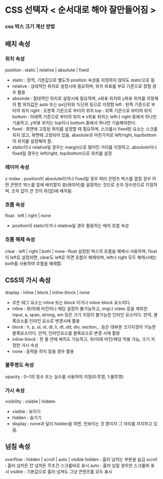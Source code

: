 # CSS 선택자 < 순서대로 해야 잘만들어짐 >
<style>
 {
    border:1px soild black;
    border-left:2px dashed red;
    border-style:double;
    border-left-color:green;
}

</style>
### css 박스 크기 계산 방법
<style>
box-sizing : content-box | padding-box | border-box

</style>

## 배치 속성
### 위치 속성
position : static | relative | absolute | fixed
- static : 정적, 기본값으로 별도의 position 속성을 지정하지 않아도 static으로 됨
- relative : 상대적인 위치로 설정시에 필요하며, 위치 좌표를 부모 기준으로 정할 경우 활용
- absolute : 절대적인 위치로 설정시에 필요하며, x좌표 위치와 y좌표 위치를 지정해야 함
    위치값은 auto 또는 px단위와 %단위 등으로 지정함
    left : 왼쪽 기준으로 부터의 위치
    right : 오른쪽 기준으로 부터의 위치
    top : 위쪽 기준으로 부터의 위치
    bottom : 아래쪽 기준으로 부터의 위치
    ※ x좌표 위치는 left나 right 중에서 하나만 기술하고, y좌표 위치는 top이나 bottom 중에서 하나만 기술해야한다.
- fixed : 화면에 고정된 위치를 설정할 때 필요하며, 스크롤시 fixed된 요소는 스크롤 되지 않고, 화면에 고정되어 있음.
    absolute과 마찬가지로 left/right, top/bottom의 위치를 설정해야 함.
- static이나 relative일 경우는 margin으로 떨어진 거리를 지정하고, absolute이나 fixed일 경우는 left/right, top/bottom으로 위치를 설정

### 레이어 속성
z-index : position이 absolute이거나 fixed일 경우 여러 콘텐츠 박스를 겹칠 경우 어떤 콘텐츠 박스를 앞에 배치할지 층(레이어)를 설정하는 것으로 숫자 정수만으로 지정하며, 
            숫자 값이 큰 것이 위(앞)에 배치됨.


### 흐름 속성
float : left | right | none
- position이 static이거나 relative일 경우 활용하는 배치 흐름 속성

### 흐름 해제 속성
clear : left | right | both | none
-float 설정된 박스의 흐름을 해제시 사용하며, float이 left로 설정되면, clear도 left로 하면 흐름이 해제되며, left나 right 모두 해제시에는 both를 사용하여 흐름을 해제함.

## CSS의 가시 속성
display : inline | block | inline-block | none
- 모든 태그 요소는 inline 또는 block 이거나 inline-block 요소이다.
- inline : 위/아래 마진이나 패딩 설정이 불가능하고, img나 video 등을 제외한 input, a, span, strong, em 등은 크기 지정이 불가능한 인라인 요소이다.
만약, 블록요소를 인라인 요소로 변경시에 활용
- block : h, p, ul, ol, dl, li, dt, dd, div, section,.. 등은 대부분 크기지정이 가능한 블록요소이다.
    만약, 인라인요소를 블록요소로 변경 시에 활용
- inline-block : 한 줄 안에 배치도 가능하고, 위/아래 마진/패딩 적용 가능, 크기 지정한 가시 속성
- none : 출력을 하지 않을 경우 활용

### 불투명도 속성
opacity : 0~1의 정수 또는 실수를 사용하여 지정(0:투명, 1:불투명)

### 가시 속성
visibility : visible | hidden
- visible : 보이기
- hidden : 숨기기
- display : none과 달리 hidden을 하면, 안보이는 것 뿐이지 그 자리를 차지하고 있음.

## 넘침 속성
overflow : hidden | scroll | auto | visible
hidden : 흘러 넘치는 부분을 숨김
scroll : 흘러 넘치든 안 넘치든 무조건 스크롤바로 표시
auto : 흘러 넘칠 경우만 스크롤바 표시
visible : 기본값으로 흘러 넘쳐도 그냥 콘텐츠를 모두 표시